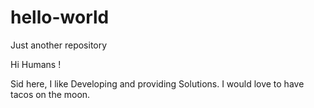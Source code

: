 # hello-world
Just another repository

Hi Humans !

Sid here, I like Developing and providing Solutions.
I would love to have tacos on the moon.
